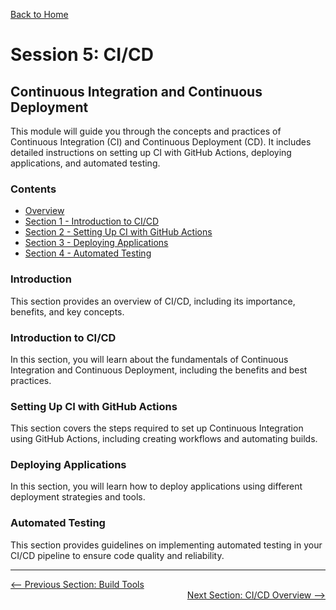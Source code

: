 [Back to Home](../README.md)

# Session 5: CI/CD

## Continuous Integration and Continuous Deployment

This module will guide you through the concepts and practices of Continuous Integration (CI) and Continuous Deployment (CD). It includes detailed instructions on setting up CI with GitHub Actions, deploying applications, and automated testing.

### Contents
- [Overview](introduction.md)
- [Section 1 - Introduction to CI/CD](introduction-to-ci-cd.md)
- [Section 2 - Setting Up CI with GitHub Actions](setting-up-ci-with-github-actions.md)
- [Section 3 - Deploying Applications](deploying-applications.md)
- [Section 4 - Automated Testing](automated-testing.md)

### Introduction
This section provides an overview of CI/CD, including its importance, benefits, and key concepts.

### Introduction to CI/CD
In this section, you will learn about the fundamentals of Continuous Integration and Continuous Deployment, including the benefits and best practices.

### Setting Up CI with GitHub Actions
This section covers the steps required to set up Continuous Integration using GitHub Actions, including creating workflows and automating builds.

### Deploying Applications
In this section, you will learn how to deploy applications using different deployment strategies and tools.

### Automated Testing
This section provides guidelines on implementing automated testing in your CI/CD pipeline to ensure code quality and reliability.

---

<div style="width: 100%">
<a href='../4-development-environment/build-tools.md'><-- Previous Section: Build Tools</a>
<div align="right"><a href='overview.md'> Next Section: CI/CD Overview --></a></div>
</div>
